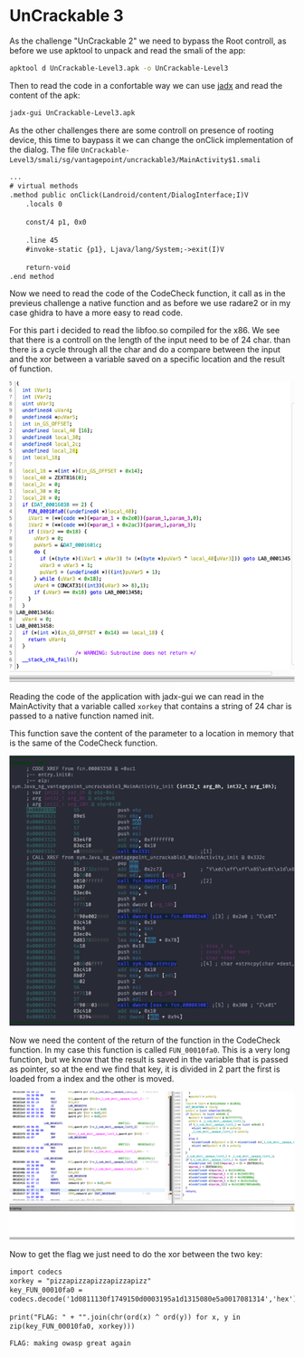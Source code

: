 # UnCrackable 3

As the challenge "UnCrackable 2" we need to bypass the Root controll, as before
we use apktool to unpack and read the smali of the app:

```bash
apktool d UnCrackable-Level3.apk -o UnCrackable-Level3
```

Then to read the code in a confortable way we can use
[jadx](https://github.com/skylot/jadx) and read the content of the apk:

```bash
jadx-gui UnCrackable-Level3.apk
```

As the other challenges there are some controll on presence of rooting device,
this time to baypass it we can change the onClick implementation of the dialog.
The file `UnCrackable-Level3/smali/sg/vantagepoint/uncrackable3/MainActivity$1.smali`

```smali
...
# virtual methods
.method public onClick(Landroid/content/DialogInterface;I)V
    .locals 0

    const/4 p1, 0x0

    .line 45
    #invoke-static {p1}, Ljava/lang/System;->exit(I)V

    return-void
.end method
```

Now we need to read the code of the CodeCheck function, it call as in the
previeus challenge a native function and as before we use radare2 or in my case
ghidra to have a more easy to read code.

For this part i decided to read the libfoo.so compiled for the x86.
We see that there is a controll on the length of the input need to be of 24 char.
than there is a cycle through all the char and do a compare between the input
and the xor between a variable saved on a specific location and the result of
function.

![CodeCheck](./images/1.png)

Reading the code of the application with jadx-gui we can read in the
MainActivity that a variable called `xorkey` that contains a string of 24 char
is passed to a native function named init.

This function save the content of the parameter to a location in memory that is
the same of the CodeCheck function.

![init](./images/2.png)

Now we need the content of the return of the function in the CodeCheck
function. In my case this function is called `FUN_00010fa0`. This is a very long
function, but we know that the result is saved in the variable that is passed as
pointer, so at the end we find that key, it is divided in 2 part the first is
loaded from a index and the other is moved.

![FUN_00010fa0](./images/3.png)

Now to get the flag we just need to do the xor between the two key:

```text
import codecs
xorkey = "pizzapizzapizzapizzapizz"
key_FUN_00010fa0 = codecs.decode('1d0811130f1749150d0003195a1d1315080e5a0017081314','hex').decode('ascii')

print("FLAG: " + "".join(chr(ord(x) ^ ord(y)) for x, y in zip(key_FUN_00010fa0, xorkey)))
```

```text
FLAG: making owasp great again
```
